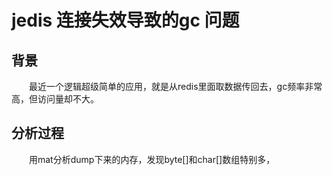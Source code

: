 # jedis 连接失效导致的gc 问题
## 背景
&emsp;&emsp;最近一个逻辑超级简单的应用，就是从redis里面取数据传回去，gc频率非常高，但访问量却不大。
## 分析过程
&emsp;&emsp;用mat分析dump下来的内存，发现byte[]和char[]数组特别多，